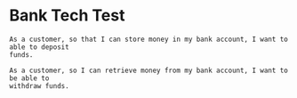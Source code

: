 Bank Tech Test
=================

```
As a customer, so that I can store money in my bank account, I want to able to deposit
funds.

As a customer, so I can retrieve money from my bank account, I want to be able to
withdraw funds.

```
